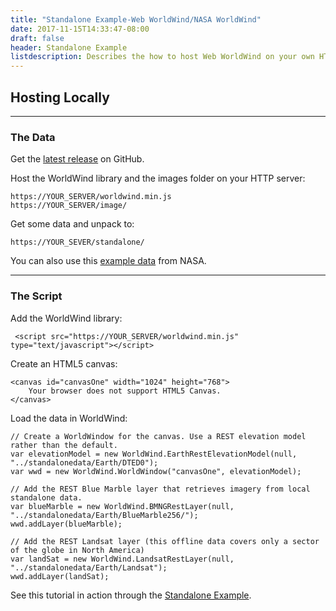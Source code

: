 ```yaml
---
title: "Standalone Example-Web WorldWind/NASA WorldWind"
date: 2017-11-15T14:33:47-08:00
draft: false
header: Standalone Example
listdescription: Describes the how to host Web WorldWind on your own HTTP server.
---
```


## Hosting Locally

---

### The Data

Get the [latest release](https://github.com/NASAWorldWind/WebWorldWind/releases/tag/v0.9.0-RC2) on GitHub.

Host the WorldWind library and the images folder on your HTTP server:

    https://YOUR_SERVER/worldwind.min.js
    https://YOUR_SERVER/image/

Get some data and unpack to:

    https://YOUR_SEVER/standalone/

You can also use this [example data](https://worldwind32.arc.nasa.gov/WebWorldWind-StandaloneData.tar.gz) from NASA.

---

### The Script

Add the WorldWind library:

     <script src="https://YOUR_SERVER/worldwind.min.js" type="text/javascript"></script>

Create an HTML5 canvas:

    <canvas id="canvasOne" width="1024" height="768">
        Your browser does not support HTML5 Canvas.
    </canvas>

Load the data in WorldWind:

    // Create a WorldWindow for the canvas. Use a REST elevation model rather than the default.
    var elevationModel = new WorldWind.EarthRestElevationModel(null, "../standalonedata/Earth/DTED0");
    var wwd = new WorldWind.WorldWindow("canvasOne", elevationModel);

    // Add the REST Blue Marble layer that retrieves imagery from local standalone data.
    var blueMarble = new WorldWind.BMNGRestLayer(null, "../standalonedata/Earth/BlueMarble256/");
    wwd.addLayer(blueMarble);

    // Add the REST Landsat layer (this offline data covers only a sector of the globe in North America)
    var landSat = new WorldWind.LandsatRestLayer(null, "../standalonedata/Earth/Landsat");
    wwd.addLayer(landSat);

See this tutorial in action through the [Standalone Example](https://files.worldwind.arc.nasa.gov/artifactory/apps/web/examples/Standalone.html).

<br></br>
<br></br>